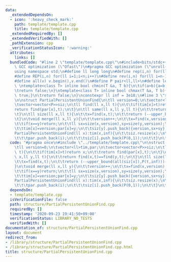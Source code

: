 ```yaml
---
data:
  _extendedDependsOn:
  - icon: ':heavy_check_mark:'
    path: template/template.cpp
    title: template/template.cpp
  _extendedRequiredBy: []
  _extendedVerifiedWith: []
  _pathExtension: cpp
  _verificationStatusIcon: ':warning:'
  attributes:
    links: []
  bundledCode: "#line 2 \"template/template.cpp\"\n#include<bits/stdc++.h>\n#pragma\
    \ GCC optimization (\"Ofast\")\n#pragma GCC optimization (\"unroll-loops\")\n\
    using namespace std;\n#define ll long long\n#define rep(i,n) for(ll i=0;i<n;i++)\n\
    #define REP(i,n) for(ll i=1;i<n;i++)\n#define rev(i,n) for(ll i=n-1;i>=0;i--)\n\
    #define all(v) v.begin(),v.end()\n#define P pair<ll,ll>\n#define len(s) (ll)s.size()\n\
    \ \ntemplate<class T> inline bool chmin(T &a, T b){\n\tif(a>b){a=b;return true;}\n\
    \treturn false;\n}\ntemplate<class T> inline bool chmax(T &a, T b){\n\tif(a<b){a=b;return\
    \ true;}\n\treturn false;\n}\nconstexpr ll inf = 3e18;\n#line 3 \"structure/PartialPersistentUnionFind.cpp\"\
    \n\nstruct PartialPersistentUnionFind{\n\tll version=0;\n\tvector<ll>tim,par;\n\
    \tvector<vector<P>>siz;\n\tll find(ll x,ll t){\n\t\tif(tim[x]>t)return x;\n\t\t\
    return find(par[x],t);\n\t}\n\tll same(ll x,ll y,ll t){\n\t\treturn find(x,t)==find(y,t);\n\
    \t}\n\tll size(ll x,ll t){\n\t\tx=find(x,t);\n\t\treturn (--upper_bound(all(siz[x]),P(t,inf)))->second;\n\
    \t}\n\tvoid merge(ll x,ll y){\n\t\tversion++;\n\t\tx=find(x,version);\n\t\ty=find(y,version);\n\
    \t\tif(x==y)return;\n\t\tll sx=size(x,version),sy=size(y,version);\n\t\tif(sx>sy)swap(x,y);\n\
    \t\ttim[x]=version;par[x]=y;\n\t\tsiz[y].push_back({version,sx+sy});\n\t}\n\t\
    PartialPersistentUnionFind(ll x):tim(x,inf){\n\t\tsiz.resize(x);\n\t\trep(i,x){\n\
    \t\t\tpar.push_back(i);\n\t\t\tsiz[i].push_back(P(0,1));\n\t\t}\n\t}\n};\n"
  code: "#pragma once\n#include \"../template/template.cpp\"\n\nstruct PartialPersistentUnionFind{\n\
    \tll version=0;\n\tvector<ll>tim,par;\n\tvector<vector<P>>siz;\n\tll find(ll x,ll\
    \ t){\n\t\tif(tim[x]>t)return x;\n\t\treturn find(par[x],t);\n\t}\n\tll same(ll\
    \ x,ll y,ll t){\n\t\treturn find(x,t)==find(y,t);\n\t}\n\tll size(ll x,ll t){\n\
    \t\tx=find(x,t);\n\t\treturn (--upper_bound(all(siz[x]),P(t,inf)))->second;\n\t\
    }\n\tvoid merge(ll x,ll y){\n\t\tversion++;\n\t\tx=find(x,version);\n\t\ty=find(y,version);\n\
    \t\tif(x==y)return;\n\t\tll sx=size(x,version),sy=size(y,version);\n\t\tif(sx>sy)swap(x,y);\n\
    \t\ttim[x]=version;par[x]=y;\n\t\tsiz[y].push_back({version,sx+sy});\n\t}\n\t\
    PartialPersistentUnionFind(ll x):tim(x,inf){\n\t\tsiz.resize(x);\n\t\trep(i,x){\n\
    \t\t\tpar.push_back(i);\n\t\t\tsiz[i].push_back(P(0,1));\n\t\t}\n\t}\n};\n"
  dependsOn:
  - template/template.cpp
  isVerificationFile: false
  path: structure/PartialPersistentUnionFind.cpp
  requiredBy: []
  timestamp: '2020-09-23 19:41:50+09:00'
  verificationStatus: LIBRARY_NO_TESTS
  verifiedWith: []
documentation_of: structure/PartialPersistentUnionFind.cpp
layout: document
redirect_from:
- /library/structure/PartialPersistentUnionFind.cpp
- /library/structure/PartialPersistentUnionFind.cpp.html
title: structure/PartialPersistentUnionFind.cpp
---
```

